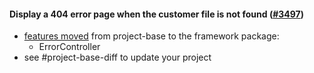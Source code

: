#### Display a 404 error page when the customer file is not found ([#3497](https://github.com/shopsys/shopsys/pull/3497))

-   [features moved](#movement-of-features-from-project-base-to-packages) from project-base to the framework package:
    -   ErrorController
-   see #project-base-diff to update your project
